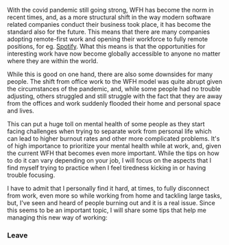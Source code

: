 With the covid pandemic still going strong, WFH has become the norm in recent times, and, as a more structural shift in the way modern software related companies conduct their business took place, it has become the standard also for the future. This means that there are many companies adopting remote-first work and opening their workforce to fully remote positions, for eg. [Spotify](https://hrblog.spotify.com/2021/02/12/introducing-working-from-anywhere/). What this means is that the opportunities for interesting work have now become globally accessible to anyone no matter where they are within the world.

While this is good on one hand, there are also some downsides for many people. The shift from office work to the WFH model was quite abrupt given the circumstances of the pandemic, and, while some people had no trouble adjusting, others struggled and still struggle with the fact that they are away from the offices and work suddenly flooded their home and personal space and lives.

This can put a huge toll on mental health of some people as they start facing challenges when trying to separate work from personal life which can lead to higher burnout rates and other more complicated problems. It's of high importance to prioritize your mental health while at work, and, given the current WFH that becomes even more important. While the tips on how to do it can vary depending on your job, I will focus on the aspects that I find myself trying to practice when I feel tiredness kicking in or having trouble focusing.

I have to admit that I personally find it hard, at times, to fully disconnect from work, even more so while working from home and tackling large tasks, but, I've seen and heard of people burning out and it is a real issue. Since this seems to be an important topic, I will share some tips that help me managing this new way of working:

### Leave 

